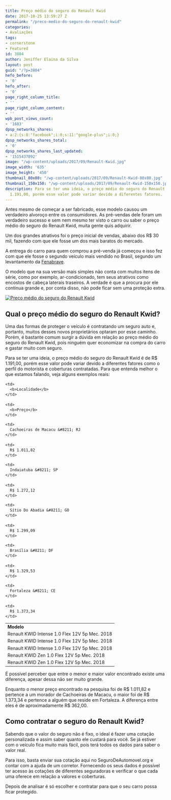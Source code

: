 ```yaml
---
title: Preço médio do seguro do Renault Kwid
date: 2017-10-25 13:59:27 Z
permalink: "/preco-medio-do-seguro-do-renault-kwid"
categories:
- Avaliações
tags:
- cornerstone
- Featured
id: 3804
author: Jeniffer Elaina da Silva
layout: post
guid: "/?p=3804"
hefo_before:
- '0'
hefo_after:
- '0'
page_right_column_title:
- ''
page_right_column_content:
- ''
wpb_post_views_count:
- '1683'
dpsp_networks_shares:
- a:2:{s:8:"facebook";i:0;s:11:"google-plus";i:0;}
dpsp_networks_shares_total:
- '0'
dpsp_networks_shares_last_updated:
- '1515437092'
image: "/wp-content/uploads/2017/09/Renault-Kwid.jpg"
image_width: '635'
image_height: '450'
thumbnail_80x80: "/wp-content/uploads/2017/09/Renault-Kwid-80x80.jpg"
thumbnail_150x150: "/wp-content/uploads/2017/09/Renault-Kwid-150x150.jpg"
description: Para se ter uma ideia, o preço médio do seguro do Renault Kwid é de R$
  1.191,00, porém esse valor pode variar devido a diferentes fatores.
---
```


Antes mesmo de começar a ser fabricado, esse modelo causou um verdadeiro alvoroço entre os consumidores. As pré-vendas dele foram um verdadeiro sucesso e sem nem mesmo ter visto o carro ou saber o preço médio do seguro do Renault Kwid, muita gente quis adquirir.

Um dos grandes atrativos foi o preço inicial de vendas, abaixo dos R$ 30 mil, fazendo com que ele fosse um dos mais baratos do mercado.

A entrega do carro para quem comprou a pré-venda já começou e isso fez com que ele fosse o segundo veículo mais vendido no Brasil, segundo um levantamento da <a href="http://www3.fenabrave.org.br:8082/plus/" target="_blank" rel="noopener">Fenabrave</a>.

O modelo que na sua versão mais simples não conta com muitos itens de série, como por exemplo, ar-condicionado, tem seus atrativos como encostos de cabeça laterais traseiros. A verdade é que a procura por ele continua grande e, por conta disso, não pode ficar sem uma proteção extra.

[<img class="aligncenter wp-image-3805 size-full" title="Preço médio do seguro do Renault Kwid" src="/wp-content/uploads/2017/09/Renault-Kwid.jpg" alt="Preço médio do seguro do Renault Kwid" width="635" height="450" srcset="/wp-content/uploads/2017/09/Renault-Kwid.jpg 635w, /wp-content/uploads/2017/09/Renault-Kwid-250x177.jpg 250w, /wp-content/uploads/2017/09/Renault-Kwid-120x85.jpg 120w" sizes="(max-width: 635px) 100vw, 635px" />](/wp-content/uploads/2017/09/Renault-Kwid.jpg)

## Qual o preço médio do seguro do Renault Kwid?

Uma das formas de proteger o veículo é contratando um seguro auto e, portanto, muitos desses novos proprietários optaram por esse caminho. Porém, é bastante comum surgir a dúvida em relação ao preço médio do seguro do Renault Kwid, pois ninguém quer economizar na compra do carro e gastar muito com seguro.

Para se ter uma ideia, o preço médio do seguro do Renault Kwid é de R$ 1.191,00, porém esse valor pode variar devido a diferentes fatores como o perfil do motorista e coberturas contratadas. Para que entenda melhor o que estamos falando, veja alguns exemplos reais:

<table>
  <tr>
    <td>
      <b>Modelo</b>
    </td>
    
    <td>
      <b>Localidade</b>
    </td>
    
    <td>
      <b>Preço</b>
    </td>
  </tr>
  
  <tr>
    <td>
      Renault KWID Intense 1.0 Flex 12V 5p Mec. 2018
    </td>
    
    <td>
      Cachoeiras de Macacu &#8211; RJ
    </td>
    
    <td>
      R$ 1.011,82
    </td>
  </tr>
  
  <tr>
    <td>
      Renault KWID Intense 1.0 Flex 12V 5p Mec. 2018
    </td>
    
    <td>
      Indaiatuba &#8211; SP
    </td>
    
    <td>
      R$ 1.272,12
    </td>
  </tr>
  
  <tr>
    <td>
      Renault KWID Intense 1.0 Flex 12V 5p Mec. 2018
    </td>
    
    <td>
      Sítio Do Abadia &#8211; GO
    </td>
    
    <td>
      R$ 1.299,09
    </td>
  </tr>
  
  <tr>
    <td>
      Renault KWID Zen 1.0 Flex 12V 5p Mec. 2018
    </td>
    
    <td>
      Brasília &#8211; DF
    </td>
    
    <td>
      R$ 1.329,53
    </td>
  </tr>
  
  <tr>
    <td>
      Renault KWID Zen 1.0 Flex 12V 5p Mec. 2018
    </td>
    
    <td>
      Fortaleza &#8211; CE
    </td>
    
    <td>
      R$ 1.373,34
    </td>
  </tr>
</table>

É possível perceber que entre o menor e maior valor encontrado existe uma diferença, apesar dessa não ser muito grande.

Enquanto o menor preço encontrado na pesquisa foi de R$ 1.011,82 e pertence a um morador de Cachoeiras de Macacu, o maior foi de R$ 1.373,34 e pertence a alguém que reside em Fortaleza. A diferença entre eles é de aproximadamente R$ 362,00.

## Como contratar o seguro do Renault Kwid?

Sabendo que o valor do seguro não é fixo, o ideal é fazer uma cotação personalizada e assim saber quanto ele custará para você. Se já estiver com o veículo fica muito mais fácil, pois terá todos os dados para saber o valor real.

Para isso, basta enviar sua cotação aqui no SeguroDeAutomovel.org e contar com a ajuda de um corretor. Fornecendo os seus dados é possível ter acesso às cotações de diferentes seguradoras e verificar o que cada uma oferece em relação a valores e coberturas.

Depois de analisar é só escolher e contratar para que o seu carro possa ficar protegido.